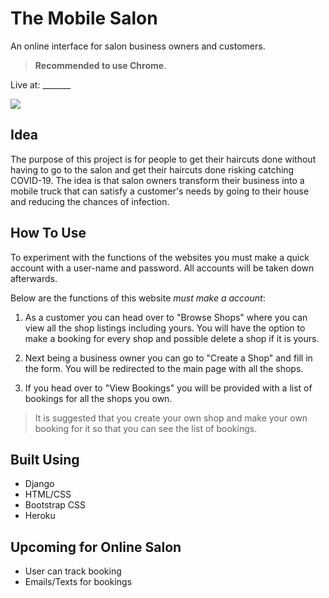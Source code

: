 # The Mobile Salon
An online interface for salon business owners and customers.

> **Recommended to use Chrome**.

Live at: _______

![](https://i.imgur.com/i3IywTu.png)

## Idea
The purpose of this project is for people to get their haircuts done without having to go to the salon and get their haircuts 
done risking catching COVID-19. The idea is that salon owners transform their business into a mobile truck that can satisfy 
a customer's needs by going to their house and reducing the chances of infection.

## How To Use
To experiment with the functions of the websites you must make a quick account with a user-name and password. All accounts will be taken down afterwards.

Below are the functions of this website *must make a account*:

1) As a customer you can head over to "Browse Shops" where you can view all the shop listings including yours. You will have the option to make a booking for every shop and possible delete a shop if it is yours.

2) Next being a business owner you can go to "Create a Shop" and fill in the form. You will be redirected to the main page with all the shops.

3) If you head over to "View Bookings" you will be provided with a list of bookings for all the shops you own.

> It is suggested that you create your own shop and make your own booking for it so that you can see the list of bookings.

## Built Using
- Django
- HTML/CSS
- Bootstrap CSS
- Heroku

## Upcoming for Online Salon
- User can track booking
- Emails/Texts for bookings

